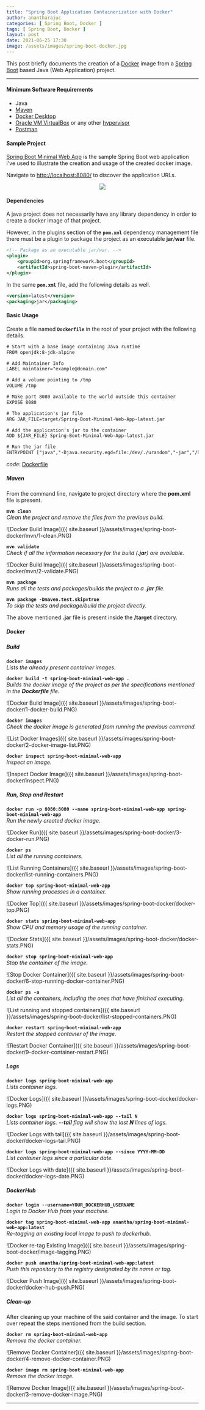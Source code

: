```yaml
---
title: "Spring Boot Application Containerization with Docker"
author: anantharajuc
categories: [ Spring Boot, Docker ]
tags: [ Spring Boot, Docker ]
layout: post
date: 2021-06-25 17:30
image: /assets/images/spring-boot-docker.jpg
---
```


This post briefly documents the creation of a [Docker](https://www.docker.com/) image from a [Spring Boot](https://spring.io/projects/spring-boot) based Java (Web Application) project.

---

#### Minimum Software Requirements

- Java
- [Maven](https://maven.apache.org/)
- [Docker Desktop](https://www.docker.com/products/docker-desktop)
- [Oracle VM VirtualBox](https://www.virtualbox.org/) or any other [hypervisor](https://en.wikipedia.org/wiki/Hypervisor)
- [Postman](https://www.postman.com/downloads/)

#### Sample Project

[Spring Boot Minimal Web App](https://github.com/AnanthaRajuC/Spring-Boot-Minimal-Web-App) is the sample Spring Boot web application i've used to illustrate the creation and usage of the created docker image.

Navigate to [http://localhost:8080/](http://localhost:8080/) to discover the application URLs.

<div style="text-align:center"><img src="{{ site.baseurl }}/assets/images/common/spring-boot-minimal-web-app.PNG" /></div>

#### Dependencies

A java project does not necessarily have any library dependency in order to create a docker image of that project.

However, in the plugins section of the **`pom.xml`** dependency management file there must be a plugin to package the project as an executable **jar**/**war** file.

~~~xml
<!-- Package as an executable jar/war. -->
<plugin>
	<groupId>org.springframework.boot</groupId>
	<artifactId>spring-boot-maven-plugin</artifactId>
</plugin>
~~~

In the same **`pom.xml`** file, add the following details as well.

~~~xml
<version>latest</version>
<packaging>jar</packaging>
~~~

#### Basic Usage

Create a file named **`Dockerfile`** in the root of your project with the following details.

~~~txt
# Start with a base image containing Java runtime
FROM openjdk:8-jdk-alpine

# Add Maintainer Info
LABEL maintainer="example@domain.com"

# Add a volume pointing to /tmp
VOLUME /tmp

# Make port 8080 available to the world outside this container
EXPOSE 8080

# The application's jar file
ARG JAR_FILE=target/Spring-Boot-Minimal-Web-App-latest.jar

# Add the application's jar to the container
ADD ${JAR_FILE} Spring-Boot-Minimal-Web-App-latest.jar

# Run the jar file 
ENTRYPOINT ["java","-Djava.security.egd=file:/dev/./urandom","-jar","/Spring-Boot-Minimal-Web-App-latest.jar"]
~~~

*code*: [Dockerfile](https://github.com/AnanthaRajuC/Spring-Boot-Minimal-Web-App/blob/main/Dockerfile)

##### Maven

From the command line, navigate to project directory where the **pom.xml** file is present.

**`mvn clean`**  
*Clean the project and remove the files from the previous build.*

![Docker Build Image]({{ site.baseurl }}/assets/images/spring-boot-docker/mvn/1-clean.PNG)  

**`mvn validate`**  
*Check if all the information necessary for the build (**.jar**) are available.*

![Docker Build Image]({{ site.baseurl }}/assets/images/spring-boot-docker/mvn/2-validate.PNG)  

**`mvn package`**  
*Runs all the tests and packages/builds the project to a **.jar** file.*

**`mvn package -Dmaven.test.skip=true`**  
*To skip the tests and package/build the project directly.*

The above mentioned **.jar** file is present inside the **/target** directory.

##### Docker

##### Build 

**`docker images`**  
*Lists the already present container images.*

**`docker build -t spring-boot-minimal-web-app .`**  
*Builds the docker image of the project as per the specifications mentioned in the **Dockerfile** file.*

![Docker Build Image]({{ site.baseurl }}/assets/images/spring-boot-docker/1-docker-build.PNG)  

**`docker images`**  
*Check the docker image is generated from running the previous command.*

![List Docker Images]({{ site.baseurl }}/assets/images/spring-boot-docker/2-docker-image-list.PNG)  

**`docker inspect spring-boot-minimal-web-app`**  
*Inspect an image.*

![Inspect Docker Image]({{ site.baseurl }}/assets/images/spring-boot-docker/inspect.PNG)  

##### Run, Stop and Restart

**`docker run -p 8080:8080 --name spring-boot-minimal-web-app spring-boot-minimal-web-app`**  
*Run the newly created docker image.*

![Docker Run]({{ site.baseurl }}/assets/images/spring-boot-docker/3-docker-run.PNG)  

**`docker ps`**  
*List all the running containers.*

![List Running Containers]({{ site.baseurl }}/assets/images/spring-boot-docker/list-running-containers.PNG)  

**`docker top spring-boot-minimal-web-app`**  
*Show running processes in a container.*

![Docker Top]({{ site.baseurl }}/assets/images/spring-boot-docker/docker-top.PNG) 

**`docker stats spring-boot-minimal-web-app`**  
*Show CPU and memory usage of the running container.*

![Docker Stats]({{ site.baseurl }}/assets/images/spring-boot-docker/docker-stats.PNG) 

**`docker stop spring-boot-minimal-web-app`**  
*Stop the container of the image.*

![Stop Docker Container]({{ site.baseurl }}/assets/images/spring-boot-docker/6-stop-running-docker-container.PNG)  

**`docker ps -a`**  
*List all the containers, including the ones that have finished executing.*

![List running and stopped containers]({{ site.baseurl }}/assets/images/spring-boot-docker/list-stopped-containers.PNG)  

**`docker restart spring-boot-minimal-web-app`**  
*Restart the stopped container of the image.*

![Restart Docker Container]({{ site.baseurl }}/assets/images/spring-boot-docker/9-docker-container-restart.PNG)  

##### Logs

**`docker logs spring-boot-minimal-web-app`**  
*Lists container logs.*

![Docker Logs]({{ site.baseurl }}/assets/images/spring-boot-docker/docker-logs.PNG)  

**`docker logs spring-boot-minimal-web-app --tail N`**  
*Lists container logs. **--tail** flag will show the last **N** lines of logs.*

![Docker Logs with tail]({{ site.baseurl }}/assets/images/spring-boot-docker/docker-logs-tail.PNG)  

**`docker logs spring-boot-minimal-web-app --since YYYY-MM-DD`**  
*List container logs since a particular date.*

![Docker Logs with date]({{ site.baseurl }}/assets/images/spring-boot-docker/docker-logs-date.PNG) 

##### DockerHub

**`docker login --username=YOUR_DOCKERHUB_USERNAME`**  
*Login to Docker Hub from your machine.*

**`docker tag spring-boot-minimal-web-app anantha/spring-boot-minimal-web-app:latest`**  
*Re-tagging an existing local image to push to dockerhub.*

![Docker re-tag Existing Image]({{ site.baseurl }}/assets/images/spring-boot-docker/image-tagging.PNG)  

**`docker push anantha/spring-boot-minimal-web-app:latest`**  
*Push this repository to the registry designated by its name or tag.*

![Docker Push Image]({{ site.baseurl }}/assets/images/spring-boot-docker/docker-hub-push.PNG)  

##### Clean-up

After cleaning up your machine of the said container and the image. To start over repeat the steps mentioned from the build section.

**`docker rm spring-boot-minimal-web-app`**  
*Remove the docker container.*

![Remove Docker Container]({{ site.baseurl }}/assets/images/spring-boot-docker/4-remove-docker-container.PNG)  

**`docker image rm spring-boot-minimal-web-app`**  
*Remove the docker image.*

![Remove Docker Image]({{ site.baseurl }}/assets/images/spring-boot-docker/3-remove-docker-image.PNG)  

---


